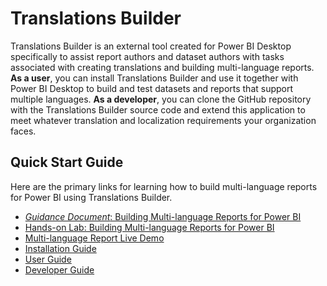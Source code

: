 # Translations Builder

Translations Builder is an external tool created for Power BI Desktop
specifically to assist report authors and dataset authors with tasks
associated with creating translations and building multi-language
reports. **As a user**, you can install Translations Builder and use it
together with Power BI Desktop to build and test datasets and reports
that support multiple languages. **As a developer**, you can clone the
GitHub repository with the Translations Builder source code and extend
this application to meet whatever translation and localization
requirements your organization faces.

## Quick Start Guide
Here are the primary links for learning how to build multi-language reports for Power BI using Translations Builder.
 - [*Guidance Document*: Building Multi-language Reports for Power BI](Docs/Building%20Multi-language%20Reports%20in%20Power%20BI.md)
 - [Hands-on Lab: Building Multi-language Reports for Power BI](Labs/Hands-on%20Lab%20-%20Building%20Multi-language%20Reports%20for%20Power%20BI.md)
 - [Multi-language Report Live Demo](https://multilanguagereportdemo.azurewebsites.net)
 - [Installation Guide](Docs/Installation%20Guide.md)
 - [User Guide](Docs/User%20Guide.md)
 - [Developer Guide](Docs/Developer%20Guide.md)
